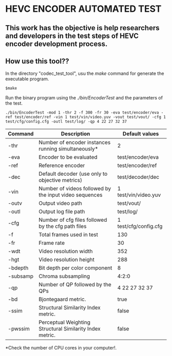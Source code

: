 HEVC ENCODER AUTOMATED TEST
===================


This work has the objective is help researchers and developers in the test steps of HEVC encoder development process.
----------


How use this tool??
--------------------

In the directory "codec_test_tool", usu the *make* command for generate the executable program.
		
	$make

Run the binary program using the *./bin/EncoderTest* and the parameters of the test.

	./bin/EncoderTest -mod 1 -thr 2 -f 300 -fr 30 -eva test/encoder/eva -ref test/encoder/ref -vin 1 test/vin/video.yuv -vout test/vout/ -cfg 1 test/cfg/config.cfg -outl test/log/ -qp 4 22 27 32 37
	 
Command     | Description												| Default values
-------- 	| ---														| ---
-thr     	| Number of encoder instances running simultaneously* 		| 2
-eva     	| Encoder to be evaluated									| test/encoder/eva
-ref     	| Reference encoder 										| test/encoder/ref
-dec 	 	| Default decoder (use only to objective metrics) 			| test/decoder/dec
-vin     	| Number of videos followed by the input video sequences	| 1	test/vin/video.yuv
-outv     	| Output video path 										| test/vout/
-outl     	| Output log file path										| test/log/
-cfg     	| Number of cfg files followed by the cfg path files 		| 1 test/cfg/config.cfg
-f     		| Total frames used in test 								| 130
-fr     	| Frame rate 												| 30
-wdt     	| Video resolution width 									| 352
-hgt     	| Video resolution height 									| 288
-bdepth 	| Bit depth per color component 							| 8
-subsamp 	| Chroma subsampling 										| 4:2:0
-qp     	| Number of QP followed by the QPs 							| 4 22 27 32 37
-bd     	| Bjontegaard metric. 										| true
-ssim		| Structural Similarity Index metric.						| false
-pwssim 	| Perceptual Weighting Structural Similarity Index metric.	| false


\*Check the number of CPU cores in your computer!.
